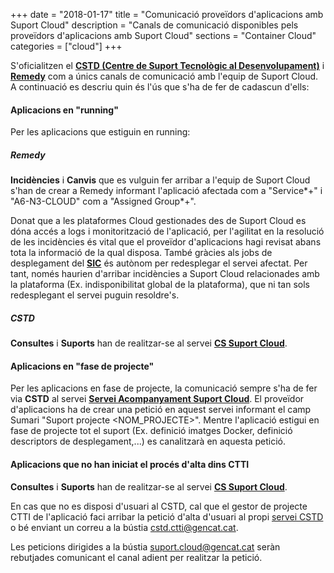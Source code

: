 +++
date        = "2018-01-17"
title       = "Comunicació proveïdors d'aplicacions amb Suport Cloud"
description = "Canals de comunicació disponibles pels proveïdors d'aplicacions amb Suport Cloud"
sections    = "Container Cloud"
categories  = ["cloud"]
+++

S'oficialitzen el [**CSTD (Centre de Suport Tecnològic al Desenvolupament)**](https://cstd.ctti.gencat.cat/) i [**Remedy**](https://pautic.gencat.cat/) com a únics canals de comunicació amb l'equip de Suport Cloud. A continuació es descriu quin és l'ús que s'ha de fer de cadascun d'ells:




#### Aplicacions en "running"

Per les aplicacions que estiguin en running:

##### Remedy

**Incidències** i **Canvis** que es vulguin fer arribar a l'equip de Suport Cloud s'han de crear a Remedy informant l'aplicació afectada com a "Service*+" i "A6-N3-CLOUD" com a "Assigned Group*+".

Donat que a les plataformes Cloud gestionades des de Suport Cloud es dóna accés a logs i monitorització de l'aplicació, per l'agilitat en la resolució de les incidències és vital que el proveïdor d'aplicacions hagi revisat abans tota la informació de la qual disposa. També gràcies als jobs de desplegament del [**SIC**](http://canigo.ctti.gencat.cat/sic/) és autònom per redesplegar el servei afectat. Per tant, només haurien d'arribar incidències a Suport Cloud relacionades amb la plataforma (Ex. indisponibilitat global de la plataforma), que ni tan sols redesplegant el servei puguin resoldre's.

##### CSTD

**Consultes** i **Suports** han de realitzar-se al servei [**CS Suport Cloud**](https://cstd.ctti.gencat.cat/jiracstd/browse/CLD).




#### Aplicacions en "fase de projecte"

Per les aplicacions en fase de projecte, la comunicació sempre s'ha de fer via **CSTD** al servei [**Servei Acompanyament Suport Cloud**](https://cstd.ctti.gencat.cat/jiracstd/browse/ACOCLD). El proveïdor d'aplicacions ha de crear una petició en aquest servei informant el camp Sumari "Suport projecte <NOM_PROJECTE>". Mentre l'aplicació estigui en fase de projecte tot el suport (Ex. definició imatges Docker, definició descriptors de desplegament,...) es canalitzarà en aquesta petició.




#### Aplicacions que no han iniciat el procés d'alta dins CTTI

**Consultes** i **Suports** han de realitzar-se al servei [**CS Suport Cloud**](https://cstd.ctti.gencat.cat/jiracstd/browse/CLD).




En cas que no es disposi d'usuari al CSTD, cal que el gestor de projecte CTTI de l'aplicació faci arribar la petició d'alta d'usuari al propi [servei CSTD](https://cstd.ctti.gencat.cat/jiracstd/browse/CSTD) o bé enviant un correu a la bústia [cstd.ctti@gencat.cat](mailto:cstd.ctti@gencat.cat).

Les peticions dirigides a la bústia [suport.cloud@gencat.cat](mailto:suport.cloud@gencat.cat) seràn rebutjades comunicant el canal adient per realitzar la petició.
